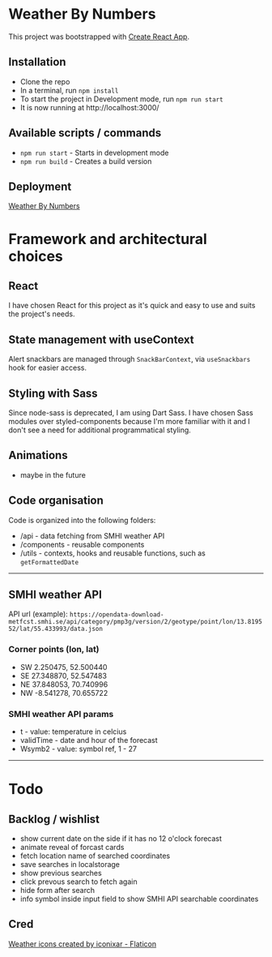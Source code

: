 # Weather By Numbers
This project was bootstrapped with [Create React App](https://github.com/facebook/create-react-app).<br>

## Installation

- Clone the repo
- In a terminal, run `npm install`
- To start the project in Development mode, run `npm run start`
- It is now running at http://localhost:3000/

## Available scripts / commands

- `npm run start` - Starts in development mode
- `npm run build` - Creates a build version

## Deployment

[Weather By Numbers](https://fermentedcat.github.io/weather-by-numbers/)

# Framework and architectural choices

## React

I have chosen React for this project as it's quick and easy to use and suits the project's needs.

## State management with useContext

Alert snackbars are managed through `SnackBarContext`, via `useSnackbars` hook for easier access.


## Styling with Sass

Since node-sass is deprecated, I am using Dart Sass. I have chosen Sass modules over styled-components because I'm more familiar with it and I don't see a need for additional programmatical styling.

## Animations

- maybe in the future

## Code organisation

Code is organized into the following folders:

- /api - data fetching from SMHI weather API
- /components - reusable components
- /utils - contexts, hooks and reusable functions, such as `getFormattedDate`

---

## SMHI weather API
API url (example): `https://opendata-download-metfcst.smhi.se/api/category/pmp3g/version/2/geotype/point/lon/13.819552/lat/55.433993/data.json`

### Corner points (lon, lat)

- SW	2.250475, 52.500440
- SE	27.348870, 52.547483
- NE	37.848053, 70.740996
- NW	-8.541278, 70.655722

### SMHI weather API params

- t - value: temperature in celcius
- validTime - date and hour of the forecast
- Wsymb2 - value: symbol ref, 1 - 27

---

# Todo

## Backlog / wishlist

- show current date on the side if it has no 12 o'clock forecast
- animate reveal of forcast cards
- fetch location name of searched coordinates
- save searches in localstorage
- show previous searches
- click prevous search to fetch again
- hide form after search
- info symbol inside input field to show SMHI API searchable coordinates

## Cred

<a href="https://www.flaticon.com/free-icons/weather" title="weather icons">Weather icons created by iconixar - Flaticon</a>
